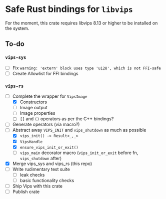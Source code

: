 # Safe Rust bindings for `libvips`

For the moment, this crate requires libvips 8.13 or higher to be installed on the system.

## To-do

### `vips-sys`

- [ ] Fix `warning: 'extern' block uses type 'u128', which is not FFI-safe`
- [ ] Create Allowlist for FFI bindings

### `vips-rs`

- [ ] Complete the wrapper for `VipsImage`
    - [x] Constructors
    - [ ] Image output
    - [ ] Image properties
    - [ ] `[]` and `()` operators as per the C++ bindings?
- [ ] Generate operators (via macro?)
- [ ] Abstract away `VIPS_INIT` and `vips_shutdown` as much as possible
    - [x] `vips_init() -> Result<_,_>`
    - [x] `VipsHandle`
    - [x] `ensure_vips_init_or_exit()`
    - [ ] `vips_main` decorator macro (`vips_init_or_exit` before fn,
          `vips_shutdown` after)
- [x] Merge vips_sys and vips_rs (this repo)
- [ ] Write rudimentary test suite
    - [ ] leak checks
    - [ ] basic functionality checks
- [ ] Ship Vips with this crate
- [ ] Publish crate